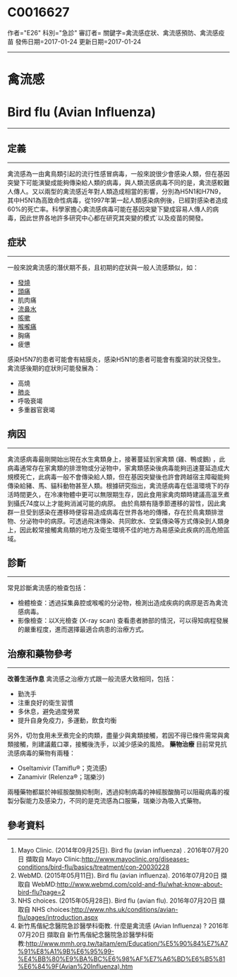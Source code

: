 # C0016627
作者="E26"
科別="急診"
審訂者=
關鍵字=禽流感症狀、禽流感預防、禽流感疫苗
發佈日期=2017-01-24
更新日期=2017-01-24

----------
# 禽流感
# Bird flu (Avian Influenza)
----------
## 定義
----------

禽流感為一由禽鳥類引起的流行性感冒病毒，一般來說很少會感染人類，但在基因突變下可能演變成能夠傳染給人類的病毒，與人類流感病毒不同的是，禽流感較難人傳人。又以兩型的禽流感近年對人類造成相當的影響，分別為H5N1和H7N9，其中H5N1為高致命性病毒，從1997年第一起人類感染病例後，已經對感染者造成60%的死亡率。科學家擔心禽流感病毒可能在基因突變下變成容易人傳人的病毒，因此世界各地許多研究中心都在研究其突變的模式ˊ以及疫苗的開發。

## 症狀
----------

一般來說禽流感的潛伏期不長，且初期的症狀與一般人流感類似，如：

- [發燒](C0015967)
- [頭痛](C0018681)
- 肌肉痛
- [流鼻水](C0240557)
- [咳嗽](C0010200)
- [喉嚨痛](C0242429)
- 胸痛
- 疲憊

感染H5N7的患者可能會有結膜炎，感染H5N1的患者可能會有腹瀉的狀況發生。禽流感後期的症狀則可能發展為：

- 高燒
- [肺炎](C0032285)
- 呼吸衰竭
- 多重器官衰竭
## 病因
----------

禽流感病毒最剛開始出現在水生禽類身上，接著蔓延到家禽類 (雞、鴨或鵝) ，此病毒通常存在家禽類的排泄物或分泌物中，家禽類感染後病毒能夠迅速蔓延造成大規模死亡，此病毒一般不會傳染給人類，但在基因突變後也許會跨越宿主障礙能夠傳染給豬、馬、貓科動物甚至人類。根據研究指出，禽流感病毒在低溫環境下的存活時間更久，在冷凍物體中更可以無限期生存，因此食用家禽肉類時建議高溫烹煮到攝氏74度以上才能夠消滅可能的病原。
由於鳥類有隨季節遷移的習性，因此禽群一旦受到感染在遷移時便容易造成病毒在世界各地的傳播，存在於鳥禽類排泄物、分泌物中的病原。可透過飛沫傳染、共同飲水、空氣傳染等方式傳染到人類身上，因此較常接觸禽鳥類的地方及衛生環境不佳的地方為易感染此疾病的高危險區域。

## 診斷
----------

常見診斷禽流感的檢查包括：

- 檢體檢查：透過採集鼻腔或喉嚨的分泌物，檢測出造成疾病的病原是否為禽流感病毒。
- 影像檢查：以X光檢查 (X-ray scan) 查看患者肺部的情況，可以得知病程發展的嚴重程度，進而選擇最適合病患的治療方式。
## 治療和藥物參考
----------

**改善生活作息**
禽流感之治療方式跟一般流感大致相同，包括：

- 勤洗手
- 注重良好的衛生習慣
- 多休息，避免過度勞累
- 提升自身免疫力，多運動，飲食均衡

另外，切勿食用未烹煮完全的肉類，盡量少與禽類接觸，若因不得已條件需常與禽類接觸，則建議戴口罩，接觸後洗手，以減少感染的風險。
**藥物治療**
目前常見抗流感病毒的藥物有兩種：

- Oseltamivir (Tamiflu®；克流感)
- Zanamivir (Relenza®；瑞樂沙) 

兩種藥物都屬於神經胺酸酶抑制劑，透過抑制病毒的神經胺酸酶可以阻礙病毒的複製分裂能力及感染力，不同的是克流感為口服藥，瑞樂沙為吸入式藥物。

## 參考資料
----------
1. Mayo Clinic. (2014年09月25日). Bird flu (avian influenza) . 2016年07月20日 擷取自 Mayo Clinic:http://www.mayoclinic.org/diseases-conditions/bird-flu/basics/treatment/con-20030228
2. WebMD. (2015年05月11日). Bird flu (avian influenza). 2016年07月20日 擷取自 WebMD:http://www.webmd.com/cold-and-flu/what-know-about-bird-flu?page=2
3. NHS choices. (2015年05月28日). Bird flu (avian flu). 2016年07月20日 擷取自 NHS choices:http://www.nhs.uk/conditions/avian-flu/pages/introduction.aspx
4. 新竹馬偕紀念醫院急診醫學科衛教. 什麼是禽流感 (Avian Influenza) ? 2016年07月20日 擷取自 新竹馬偕紀念醫院急診醫學科衛教:http://www.mmh.org.tw/taitam/em/Education/%E5%90%84%E7%A7%91%E8%A1%9B%E6%95%99-%E4%BB%80%E9%BA%BC%E6%98%AF%E7%A6%BD%E6%B5%81%E6%84%9F(Avian%20Influenza).htm

